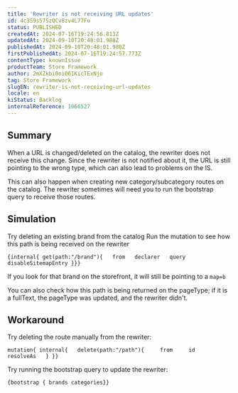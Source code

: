 ```yaml
---
title: 'Rewriter is not receiving URL updates'
id: 4c3S9s57SzQCv8zv4L77Fu
status: PUBLISHED
createdAt: 2024-07-16T19:24:56.813Z
updatedAt: 2024-09-10T20:48:01.988Z
publishedAt: 2024-09-10T20:48:01.988Z
firstPublishedAt: 2024-07-16T19:24:57.773Z
contentType: knownIssue
productTeam: Store Framework
author: 2mXZkbi0oi061KicTExNjo
tag: Store Framework
slugEN: rewriter-is-not-receiving-url-updates
locale: en
kiStatus: Backlog
internalReference: 1066527
---
```


## Summary


When a URL is changed/deleted on the catalog, the rewriter does not receive this change. Since the rewriter is not notified about it, the URL is still pointing to the wrong type, which can also lead to problems on the IS.

This can also happen when creating new category/subcategory routes on the catalog. The rewriter sometimes will need you to run the bootstrap query to receive those routes.


##

## Simulation


Try deleting an existing brand from the catalog
Run the mutation to see how this path is being received on the rewriter

    {internal{ get(path:"/brand"){   from   declarer   query   disableSitemapEntry }}}

If you look for that brand on the storefront, it will still be pointing to a `map=b`

You can also check how this path is being returned on the pageType; if it is a fullText, the pageType was updated, and the rewriter didn't.


##

## Workaround


Try deleting the route manually from the rewriter:

    mutation{ internal{   delete(path:"/path"){     from     id     resolveAs   } }}


Try running the bootstrap query to update the rewriter:

    {bootstrap { brands categories}}





